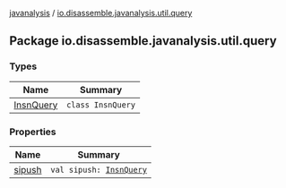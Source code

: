 [javanalysis](../index.md) / [io.disassemble.javanalysis.util.query](./index.md)

## Package io.disassemble.javanalysis.util.query

### Types

| Name | Summary |
|---|---|
| [InsnQuery](-insn-query/index.md) | `class InsnQuery` |

### Properties

| Name | Summary |
|---|---|
| [sipush](sipush.md) | `val sipush: `[`InsnQuery`](-insn-query/index.md) |
